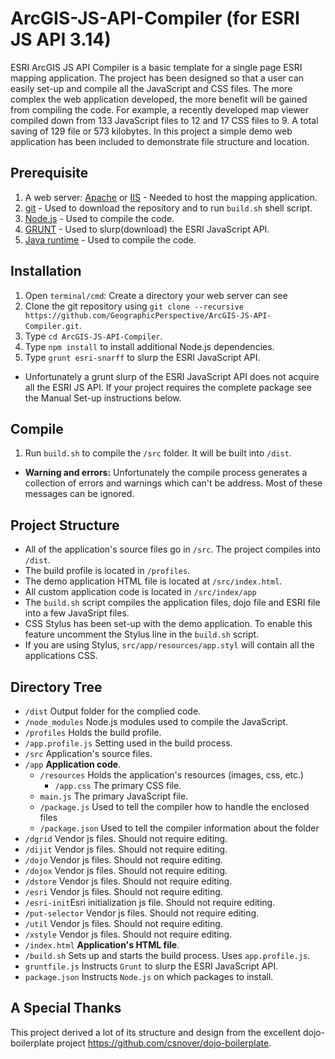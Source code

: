 # ArcGIS-JS-API-Compiler (for ESRI JS API 3.14)

ESRI ArcGIS JS API Compiler is a basic template for a single page ESRI mapping application. The project has been designed so that a user can easily set-up and compile all the JavaScript and CSS files. The more complex the web application developed, the more benefit will be gained from compiling the code. For example, a recently developed map viewer compiled down from 133 JavaScript files to 12 and 17 CSS files to 9. A total saving of 129 file or 573 kilobytes. In this project a simple demo web application has been included to demonstrate file structure and location.

Prerequisite
------------
1. A web server: [Apache](http://www.apache.org/) or [IIS](http://www.iis.net/) - Needed to host the mapping application.
2. [git](http://git-scm.com/) - Used to download the repository and to run `build.sh` shell script.
3. [Node.js](http://nodejs.org) - Used to compile the code.
4. [GRUNT](http://gruntjs.com/) - Used to slurp(download) the ESRI JavaScript API.
5. [Java runtime](http://www.java.com/) - Used to compile the code.

Installation
------------
1. Open `terminal/cmd`: Create a directory your web server can see
2. Clone the git repository using `git clone --recursive https://github.com/GeographicPerspective/ArcGIS-JS-API-Compiler.git`.
3. Type `cd ArcGIS-JS-API-Compiler`.
3. Type `npm install` to install additional Node.js dependencies.
4. Type `grunt esri-snarff` to slurp the ESRI JavaScript API. 
  * Unfortunately a grunt slurp of the ESRI JavaScript API does not acquire all the ESRI JS API. If your project requires the complete package see the Manual Set-up instructions below.  

Compile
-------
1. Run `build.sh` to compile the `/src` folder. It will be built into `/dist`.
  * **Warning and errors:** Unfortunately the compile process generates a collection of errors and warnings which can't be address. Most of these messages can be ignored.

Project Structure
-----------------
* All of the application's source files go in `/src`. The project compiles into `/dist`.
* The build profile is located in `/profiles`.
* The demo application HTML file is located at `/src/index.html`.
* All custom application code is located in `/src/index/app`
* The `build.sh` script compiles the application files, dojo file and ESRI file into a few JavaSript files.
* CSS Stylus has been set-up with the demo application. To enable this feature uncomment the Stylus line in the `build.sh` script.
* If you are using Stylus, `src/app/resources/app.styl` will contain all the applications CSS.

Directory Tree
--------------
* `/dist` Output folder for the complied code.
* `/node_modules` Node.js modules used to compile the JavaScript.
* `/profiles` Holds the build profile.
 * `/app.profile.js` Setting used in the build process.
* `/src`  Application's source files.
 * `/app` **Application code**.
   * `/resources` Holds the application's resources (images, css, etc.)
     * `/app.css` The primary CSS file.
    * `main.js` The primary JavaScript file.
    * `/package.js` Used to tell the compiler how to handle the enclosed files
    * `/package.json` Used to tell the compiler information about the folder
 * `/dgrid` Vendor js files. Should not require editing.
 * `/dijit` Vendor js files. Should not require editing.
 * `/dojo` Vendor js files. Should not require editing.
 * `/dojox` Vendor js files. Should not require editing.
 * `/dstore` Vendor js files. Should not require editing.
 * `/esri` Vendor js files. Should not require editing.
 * `/esri-init`Esri initialization js file. Should not require editing.
 * `/put-selector` Vendor js files. Should not require editing.
 * `/util` Vendor js files. Should not require editing.
 * `/xstyle` Vendor js files. Should not require editing.
 * `/index.html` **Application's HTML file**.
* `/build.sh` Sets up and starts the build process. Uses `app.profile.js`.
* `gruntfile.js` Instructs `Grunt` to slurp the ESRI JavaScript API.
* `package.json` Instructs `Node.js` on which packages to install.

A Special Thanks
----------------
This project derived a lot of its structure and design from the excellent dojo-boilerplate project https://github.com/csnover/dojo-boilerplate.
